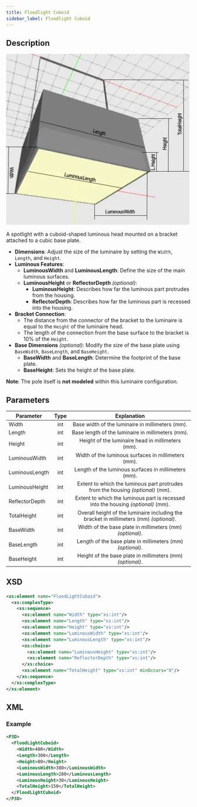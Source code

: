 ```yaml
---
title: Floodlight Cuboid
sidebar_label: Floodlight Cuboid
---
```


## Description

![Floodlight Cuboid](/img/docs/geometry/parametric/flood-light-cuboid.webp)

A spotlight with a cuboid-shaped luminous head mounted on a bracket attached to a cubic base plate.

- **Dimensions**: Adjust the size of the luminaire by setting the `Width`, `Length`, and `Height`.
- **Luminous Features**:
  - **LuminousWidth** and **LuminousLength**: Define the size of the main luminous surfaces.
  - **LuminousHeight** or **ReflectorDepth** *(optional)*:
    - **LuminousHeight**: Describes how far the luminous part protrudes from the housing.
    - **ReflectorDepth**: Describes how far the luminous part is recessed into the housing.
- **Bracket Connection**:
  - The distance from the connector of the bracket to the luminaire is equal to the `Height` of the luminaire head.
  - The length of the connection from the base surface to the bracket is 10% of the `Height`.
- **Base Dimensions** *(optional)*: Modify the size of the base plate using `BaseWidth`, `BaseLength`, and `BaseHeight`.
  - **BaseWidth** and **BaseLength**: Determine the footprint of the base plate.
  - **BaseHeight**: Sets the height of the base plate.

**Note**: The pole itself is **not modeled** within this luminaire configuration.

## Parameters

| Parameter        | Type   | Explanation                                                                                     |
| ---------------- | :----: | :---------------------------------------------------------------------------------------------: |
| Width            | int    | Base width of the luminaire in millimeters (mm).                                                |
| Length           | int    | Base length of the luminaire in millimeters (mm).                                               |
| Height           | int    | Height of the luminaire head in millimeters (mm).                                               |
| LuminousWidth    | int    | Width of the luminous surfaces in millimeters (mm).                                              |
| LuminousLength   | int    | Length of the luminous surfaces in millimeters (mm).                                             |
| LuminousHeight   | int    | Extent to which the luminous part protrudes from the housing *(optional)* (mm).                  |
| ReflectorDepth   | int    | Extent to which the luminous part is recessed into the housing *(optional)* (mm).                |
| TotalHeight      | int    | Overall height of the luminaire including the bracket in millimeters (mm) *(optional)*.         |
| BaseWidth        | int    | Width of the base plate in millimeters (mm) *(optional)*.                                       |
| BaseLength       | int    | Length of the base plate in millimeters (mm) *(optional)*.                                      |
| BaseHeight       | int    | Height of the base plate in millimeters (mm) *(optional)*.                                      |

## XSD

```xml
<xs:element name="FloodLightCuboid">
  <xs:complexType>
    <xs:sequence>
      <xs:element name="Width" type="xs:int"/>
      <xs:element name="Length" type="xs:int"/>
      <xs:element name="Height" type="xs:int"/>
      <xs:element name="LuminousWidth" type="xs:int"/>
      <xs:element name="LuminousLength" type="xs:int"/>
      <xs:choice>
        <xs:element name="LuminousHeight" type="xs:int"/>
        <xs:element name="ReflectorDepth" type="xs:int"/>
      </xs:choice>
      <xs:element name="TotalHeight" type="xs:int" minOccurs="0"/>
    </xs:sequence>
  </xs:complexType>
</xs:element>
```

## XML
### Example

```xml
<P3D>
  <FloodLightCuboid>
    <Width>400</Width>
    <Length>300</Length>
    <Height>80</Height>
    <LuminousWidth>380</LuminousWidth>
    <LuminousLength>280</LuminousLength>
    <LuminousHeight>30</LuminousHeight>
    <TotalHeight>150</TotalHeight>
  </FloodLightCuboid>
</P3D>
```